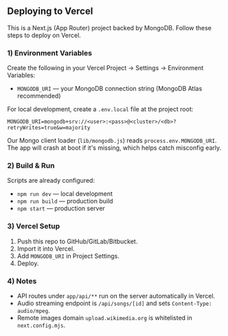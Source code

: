 ## Deploying to Vercel

This is a Next.js (App Router) project backed by MongoDB. Follow these steps to deploy on Vercel.

### 1) Environment Variables

Create the following in your Vercel Project → Settings → Environment Variables:

- `MONGODB_URI` — your MongoDB connection string (MongoDB Atlas recommended)

For local development, create a `.env.local` file at the project root:

```
MONGODB_URI=mongodb+srv://<user>:<pass>@<cluster>/<db>?retryWrites=true&w=majority
```

Our Mongo client loader (`lib/mongodb.js`) reads `process.env.MONGODB_URI`. The app will crash at boot if it's missing, which helps catch misconfig early.

### 2) Build & Run

Scripts are already configured:

- `npm run dev` — local development
- `npm run build` — production build
- `npm start` — production server

### 3) Vercel Setup

1. Push this repo to GitHub/GitLab/Bitbucket.
2. Import it into Vercel.
3. Add `MONGODB_URI` in Project Settings.
4. Deploy.

### 4) Notes

- API routes under `app/api/**` run on the server automatically in Vercel.
- Audio streaming endpoint is `/api/songs/[id]` and sets `Content-Type: audio/mpeg`.
- Remote images domain `upload.wikimedia.org` is whitelisted in `next.config.mjs`.
